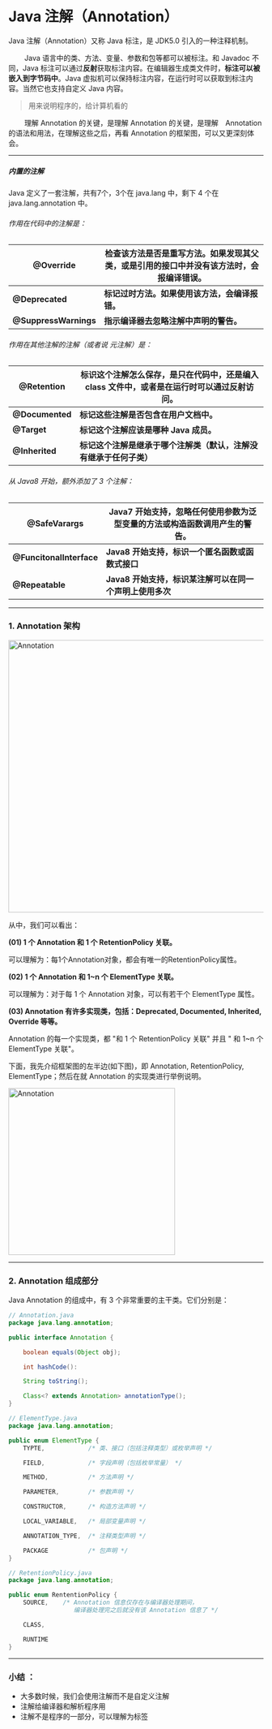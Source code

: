 # Java 注解（Annotation）

Java 注解（Annotation）又称 Java 标注，是 JDK5.0 引入的一种注释机制。

        Java 语言中的类、方法、变量、参数和包等都可以被标注。和 Javadoc 不同，Java 标注可以通过**反射**获取标注内容。在编辑器生成类文件时，**标注可以被嵌入到字节码中**。Java 虚拟机可以保持标注内容，在运行时可以获取到标注内容。当然它也支持自定义 Java 内容。

> 用来说明程序的，给计算机看的

        理解 Annotation 的关键，是理解 Annotation 的关键，是理解　Annotation　的语法和用法，在理解这些之后，再看 Annotation 的框架图，可以又更深刻体会。

---

##### 内置的注解

Java 定义了一套注解，共有7个，3个在 java.lang 中，剩下 4 个在 java.lang.annotation 中。

###### 作用在代码中的注解是：

| @Override             | 检查该方法是否是重写方法。如果发现其父类，或是引用的接口中并没有该方法时，会报编译错误。 |
| --------------------- | -------------------------------------------- |
| **@Deprecated**       | **标记过时方法。如果使用该方法，会编译报错。**                    |
| **@SuppressWarnings** | **指示编译器去忽略注解中声明的警告。**                        |

###### 作用在其他注解的注解（或者说 元注解）是：

| @Retention      | 标识这个注解怎么保存，是只在代码中，还是编入 class 文件中，或者是在运行时可以通过反射访问。 |
| --------------- | ------------------------------------------------- |
| **@Documented** | **标记这些注解是否包含在用户文档中。**                             |
| **@Target**     | **标记这个注解应该是哪种 Java 成员。**                          |
| **@Inherited**  | **标记这个注解是继承于哪个注解类（默认，注解没有继承于任何子类）**               |

###### 从 Java8 开始，额外添加了 3 个注解：

| @SafeVarargs             | Java7 开始支持，忽略任何使用参数为泛型变量的方法或构造函数调用产生的警告。 |
| ------------------------ | ---------------------------------------- |
| **@FuncitonalInterface** | **Java8 开始支持，标识一个匿名函数或函数式接口**            |
| **@Repeatable**          | **Java8 开始支持，标识某注解可以在同一个声明上使用多次**        |

---

### 1. Annotation 架构

<img src="https://cdn.staticaly.com/gh/BeiWeiDeShi/image@main/typora_img/Annotation.2j6eup94jm00.webp" title="" alt="Annotation" width="537">

从中，我们可以看出：

**(01) 1 个 Annotation 和 1 个 RetentionPolicy 关联。**

可以理解为：每1个Annotation对象，都会有唯一的RetentionPolicy属性。

**(02) 1 个 Annotation 和 1~n 个 ElementType 关联。**

可以理解为：对于每 1 个 Annotation 对象，可以有若干个 ElementType 属性。

**(03) Annotation 有许多实现类，包括：Deprecated, Documented, Inherited, Override 等等。**

Annotation 的每一个实现类，都 "和 1 个 RetentionPolicy 关联" 并且 " 和 1~n 个 ElementType 关联"。

下面，我先介绍框架图的左半边(如下图)，即 Annotation, RetentionPolicy, ElementType；然后在就 Annotation 的实现类进行举例说明。

<img src="https://cdn.staticaly.com/gh/BeiWeiDeShi/image@main/typora_img/Annotation.an51enmcisk.webp" title="" alt="Annotation" width="329">

---

### 2. Annotation 组成部分

Java Annotation 的组成中，有 3 个非常重要的主干类。它们分别是：

```java
// Annotation.java
package java.lang.annotation;

public interface Annotation {

    boolean equals(Object obj);

    int hashCode():

    String toString();

    Class<? extends Annotation> annotationType();
}
```

```java
// ElementType.java
package java.lang.annotation;

public enum ElementType {
    TYPTE,            /* 类、接口（包括注释类型）或枚举声明 */

    FIELD,            /* 字段声明（包括枚举常量） */

    METHOD,           /* 方法声明 */

    PARAMETER,        /* 参数声明 */

    CONSTRUCTOR,      /* 构造方法声明 */

    LOCAL_VARIABLE,   /* 局部变量声明 */

    ANNOTATION_TYPE,  /* 注释类型声明 */

    PACKAGE           /* 包声明 */
}
```

```java
// RetentionPolicy.java
package java.lang.annotation;

public enum RententionPolicy {
    SOURCE,    /* Annotation 信息仅存在与编译器处理期间，
                  编译器处理完之后就没有该 Annotation 信息了 */

    CLASS,

    RUNTIME
}
```





---

### 小结 ：

- 大多数时候，我们会使用注解而不是自定义注解
- 注解给编译器和解析程序用
- 注解不是程序的一部分，可以理解为标签










